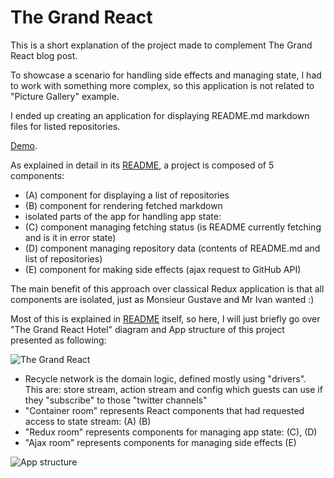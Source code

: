 # The Grand React
This is a short explanation of the project made to complement The Grand React blog post.

To showcase a scenario for handling side effects and managing state,
I had to work with something more complex, so this application is not related to "Picture Gallery" example.

I ended up creating an application for displaying README.md markdown files for listed repositories.

[Demo](https://domagojk.github.io/Markdown-Fetcher-Challenge/).

As explained in detail in its [README](README.md), a project is composed of 5 components:
- (A) component for displaying a list of repositories
- (B) component for rendering fetched markdown
- isolated parts of the app for handling app state:
- (C) component managing fetching status (is README currently fetching and is it in error state)
- (D) component managing repository data (contents of README.md and list of repositories)
- (E) component for making side effects (ajax request to GitHub API)

The main benefit of this approach over classical Redux application is that all components are isolated,
just as Monsieur Gustave and Mr Ivan wanted :)

Most of this is explained in [README](README.md) itself,
so here, I will just briefly go over "The Grand React Hotel" diagram and App structure of this project
presented as following:

![The Grand React](https://cdn-images-1.medium.com/max/1600/1*d08u04TIDN7WbYvL6wmx6g.png)

- Recycle network is the domain logic, defined mostly using "drivers". This are: store stream, action stream and config which guests can use if they "subscribe" to those "twitter channels"
- "Container room" represents React components that had requested access to state stream: (A) (B)
- "Redux room" represents components for managing app state: (C), (D)
- "Ajax room" represents components for managing side effects (E)

![App structure](https://cloud.githubusercontent.com/assets/1868852/23548181/86f0e176-0006-11e7-853d-ccc926e8605d.png)
